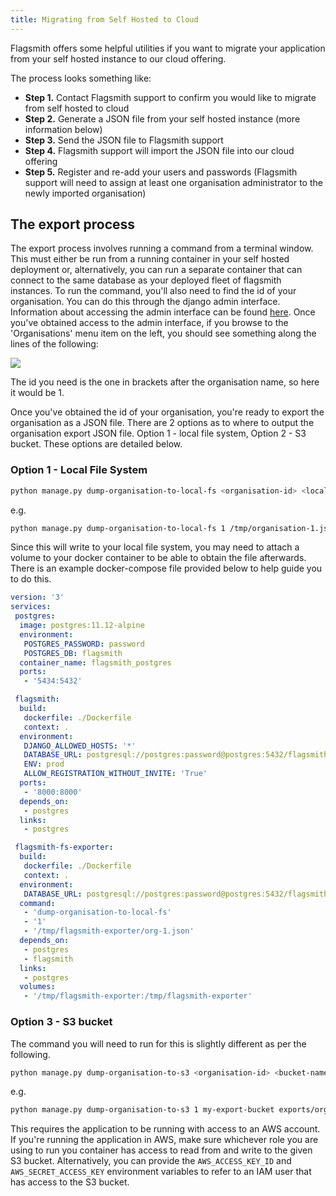 ```yaml
---
title: Migrating from Self Hosted to Cloud
---
```


Flagsmith offers some helpful utilities if you want to migrate your application from your self hosted instance to our
cloud offering.

The process looks something like:

- **Step 1.** Contact Flagsmith support to confirm you would like to migrate from self hosted to cloud
- **Step 2.** Generate a JSON file from your self hosted instance (more information below)
- **Step 3.** Send the JSON file to Flagsmith support
- **Step 4.** Flagsmith support will import the JSON file into our cloud offering
- **Step 5.** Register and re-add your users and passwords (Flagsmith support will need to assign at least one
  organisation administrator to the newly imported organisation)

## The export process

The export process involves running a command from a terminal window. This must either be run from a running container
in your self hosted deployment or, alternatively, you can run a separate container that can connect to the same database
as your deployed fleet of flagsmith instances. To run the command, you'll also need to find the id of your organisation.
You can do this through the django admin interface. Information about accessing the admin interface can be found
[here](/deployment/django-admin.md). Once you've obtained access to the admin interface, if you browse to the
'Organisations' menu item on the left, you should see something along the lines of the following:

![](/img/organisations-admin.png)

The id you need is the one in brackets after the organisation name, so here it would be 1.

Once you've obtained the id of your organisation, you're ready to export the organisation as a JSON file. There are 2
options as to where to output the organisation export JSON file. Option 1 - local file system, Option 2 - S3 bucket.
These options are detailed below.

### Option 1 - Local File System

```bash
python manage.py dump-organisation-to-local-fs <organisation-id> <local-file-system-path>
```

e.g.

```bash
python manage.py dump-organisation-to-local-fs 1 /tmp/organisation-1.json
```

Since this will write to your local file system, you may need to attach a volume to your docker container to be able to
obtain the file afterwards. There is an example docker-compose file provided below to help guide you to do this.

```yml
version: '3'
services:
 postgres:
  image: postgres:11.12-alpine
  environment:
   POSTGRES_PASSWORD: password
   POSTGRES_DB: flagsmith
  container_name: flagsmith_postgres
  ports:
   - '5434:5432'

 flagsmith:
  build:
   dockerfile: ./Dockerfile
   context: .
  environment:
   DJANGO_ALLOWED_HOSTS: '*'
   DATABASE_URL: postgresql://postgres:password@postgres:5432/flagsmith
   ENV: prod
   ALLOW_REGISTRATION_WITHOUT_INVITE: 'True'
  ports:
   - '8000:8000'
  depends_on:
   - postgres
  links:
   - postgres

 flagsmith-fs-exporter:
  build:
   dockerfile: ./Dockerfile
   context: .
  environment:
   DATABASE_URL: postgresql://postgres:password@postgres:5432/flagsmith
  command:
   - 'dump-organisation-to-local-fs'
   - '1'
   - '/tmp/flagsmith-exporter/org-1.json'
  depends_on:
   - postgres
   - flagsmith
  links:
   - postgres
  volumes:
   - '/tmp/flagsmith-exporter:/tmp/flagsmith-exporter'
```

### Option 3 - S3 bucket

The command you will need to run for this is slightly different as per the following.

```bash
python manage.py dump-organisation-to-s3 <organisation-id> <bucket-name> <key>
```

e.g.

```bash
python manage.py dump-organisation-to-s3 1 my-export-bucket exports/organisation-1.json
```

This requires the application to be running with access to an AWS account. If you're running the application in AWS,
make sure whichever role you are using to run you container has access to read from and write to the given S3 bucket.
Alternatively, you can provide the `AWS_ACCESS_KEY_ID` and `AWS_SECRET_ACCESS_KEY` environment variables to refer to an
IAM user that has access to the S3 bucket.
